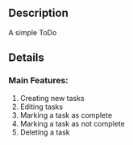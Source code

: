## Description
A simple ToDo
## Details
### Main Features:
1. Creating new tasks
2. Editing tasks
3. Marking a task as complete
4. Marking a task as not complete
5. Deleting a task
